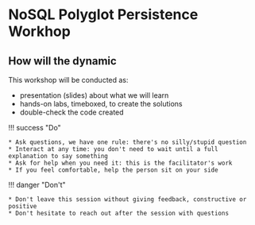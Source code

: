 # NoSQL Polyglot Persistence Workhop

## How will the dynamic

This workshop will be conducted as:

   * presentation (slides) about what we will learn
   * hands-on labs, timeboxed, to create the solutions
   * double-check the code created

!!! success "Do"

    * Ask questions, we have one rule: there's no silly/stupid question
    * Interact at any time: you don't need to wait until a full explanation to say something
    * Ask for help when you need it: this is the facilitator's work
    * If you feel comfortable, help the person sit on your side


!!! danger "Don't"

    * Don't leave this session without giving feedback, constructive or positive
    * Don't hesitate to reach out after the session with questions
